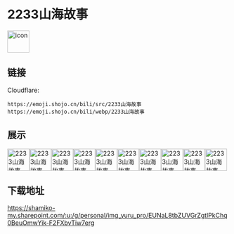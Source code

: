 # 2233山海故事
<img src="https://emoji.shojo.cn/bili/src/2233山海故事/icon.png" width="50" height="50" alt="icon">

## 链接
Cloudflare:
```
https://emoji.shojo.cn/bili/src/2233山海故事
https://emoji.shojo.cn/bili/webp/2233山海故事
```
## 展示
<img src="https://emoji.shojo.cn/bili/src/2233山海故事/2233山海故事-飞天.png" width="50" height="50" alt="2233山海故事-飞天"><img src="https://emoji.shojo.cn/bili/src/2233山海故事/2233山海故事-弹琴.png" width="50" height="50" alt="2233山海故事-弹琴"><img src="https://emoji.shojo.cn/bili/src/2233山海故事/2233山海故事-告辞.png" width="50" height="50" alt="2233山海故事-告辞"><img src="https://emoji.shojo.cn/bili/src/2233山海故事/2233山海故事-爱心发射.png" width="50" height="50" alt="2233山海故事-爱心发射"><img src="https://emoji.shojo.cn/bili/src/2233山海故事/2233山海故事-思考中.png" width="50" height="50" alt="2233山海故事-思考中"><img src="https://emoji.shojo.cn/bili/src/2233山海故事/2233山海故事-端庄.png" width="50" height="50" alt="2233山海故事-端庄"><img src="https://emoji.shojo.cn/bili/src/2233山海故事/2233山海故事-奔月.png" width="50" height="50" alt="2233山海故事-奔月"><img src="https://emoji.shojo.cn/bili/src/2233山海故事/2233山海故事-勿扰.png" width="50" height="50" alt="2233山海故事-勿扰"><img src="https://emoji.shojo.cn/bili/src/2233山海故事/2233山海故事-一起跳舞.png" width="50" height="50" alt="2233山海故事-一起跳舞"><img src="https://emoji.shojo.cn/bili/src/2233山海故事/2233山海故事-好温暖.png" width="50" height="50" alt="2233山海故事-好温暖">

## 下载地址

https://shamiko-my.sharepoint.com/:u:/g/personal/img_yuru_pro/EUNaL8tbZUVGrZgtlPkChq0BeuOmwYik-F2FXbvTiw7erg